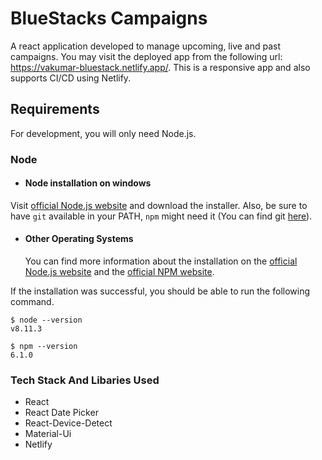# BlueStacks Campaigns
A react application developed to manage upcoming, live and past campaigns. You may visit the deployed app from the following url: https://vakumar-bluestack.netlify.app/.
This is a responsive app and also supports CI/CD using Netlify.

## Requirements

For development, you will only need Node.js.

### Node
- #### Node installation on windows

 Visit [official Node.js website](https://nodejs.org/) and download the installer.
Also, be sure to have `git` available in your PATH, `npm` might need it (You can find git [here](https://git-scm.com/)).

- #### Other Operating Systems
  You can find more information about the installation on the [official Node.js website](https://nodejs.org/) and the [official NPM website](https://npmjs.org/).

If the installation was successful, you should be able to run the following command.

    $ node --version
    v8.11.3

    $ npm --version
    6.1.0
 
### Tech Stack And Libaries Used
  -  React
  -  React Date Picker
  -  React-Device-Detect
  -  Material-Ui
  -  Netlify 
